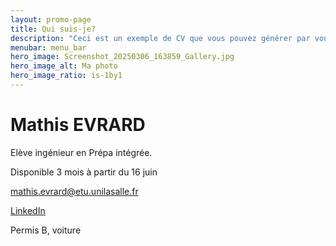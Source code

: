 ```yaml
---
layout: promo-page
title: Qui suis-je?
description: "Ceci est un exemple de CV que vous pouvez générer par vous-même"
menubar: menu_bar
hero_image: Screenshot_20250306_163859_Gallery.jpg
hero_image_alt: Ma photo
hero_image_ratio: is-1by1
---
```


# Mathis EVRARD
Elève ingénieur en Prépa intégrée. 


Disponible 3 mois à partir du 16 juin

[mathis.evrard@etu.unilasalle.fr](mailto:mathis.evrard@etu.unilasalle.fr)

[LinkedIn](https://www.linkedin.com/in/mathis-evrard-454859240/)

Permis B, voiture

